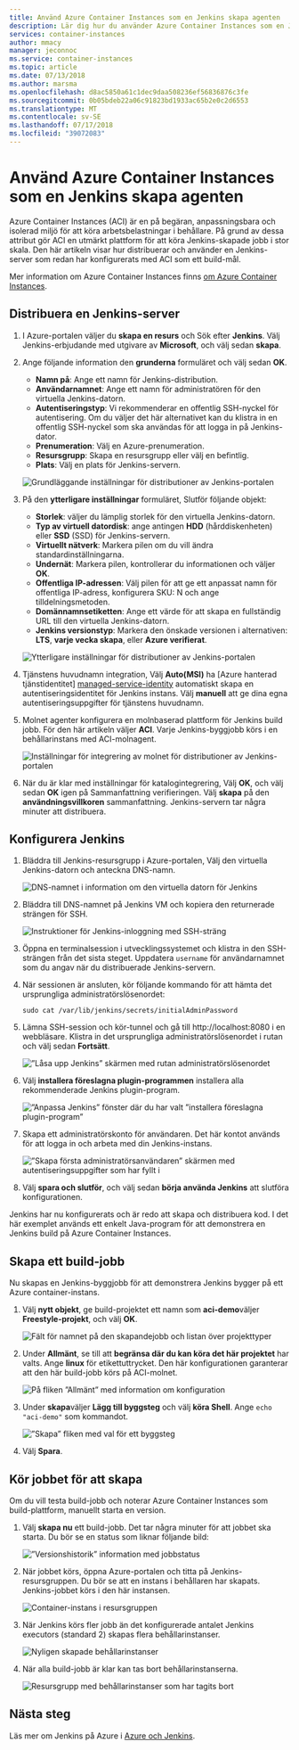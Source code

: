 ```yaml
---
title: Använd Azure Container Instances som en Jenkins skapa agenten
description: Lär dig hur du använder Azure Container Instances som en Jenkins build agent.
services: container-instances
author: mmacy
manager: jeconnoc
ms.service: container-instances
ms.topic: article
ms.date: 07/13/2018
ms.author: marsma
ms.openlocfilehash: d8ac5850a61c1dec9daa508236ef56836876c3fe
ms.sourcegitcommit: 0b05bdeb22a06c91823bd1933ac65b2e0c2d6553
ms.translationtype: MT
ms.contentlocale: sv-SE
ms.lasthandoff: 07/17/2018
ms.locfileid: "39072083"
---
```

# <a name="use-azure-container-instances-as-a-jenkins-build-agent"></a>Använd Azure Container Instances som en Jenkins skapa agenten

Azure Container Instances (ACI) är en på begäran, anpassningsbara och isolerad miljö för att köra arbetsbelastningar i behållare. På grund av dessa attribut gör ACI en utmärkt plattform för att köra Jenkins-skapade jobb i stor skala. Den här artikeln visar hur distribuerar och använder en Jenkins-server som redan har konfigurerats med ACI som ett build-mål.

Mer information om Azure Container Instances finns [om Azure Container Instances][about-aci].

## <a name="deploy-a-jenkins-server"></a>Distribuera en Jenkins-server

1. I Azure-portalen väljer du **skapa en resurs** och Sök efter **Jenkins**. Välj Jenkins-erbjudande med utgivare av **Microsoft**, och välj sedan **skapa**.

2. Ange följande information den **grunderna** formuläret och välj sedan **OK**.

   - **Namn på**: Ange ett namn för Jenkins-distribution.
   - **Användarnamnet**: Ange ett namn för administratören för den virtuella Jenkins-datorn.
   - **Autentiseringstyp**: Vi rekommenderar en offentlig SSH-nyckel för autentisering. Om du väljer det här alternativet kan du klistra in en offentlig SSH-nyckel som ska användas för att logga in på Jenkins-dator.
   - **Prenumeration**: Välj en Azure-prenumeration.
   - **Resursgrupp**: Skapa en resursgrupp eller välj en befintlig.
   - **Plats**: Välj en plats för Jenkins-servern.

   ![Grundläggande inställningar för distributioner av Jenkins-portalen](./media/container-instances-jenkins/jenkins-portal-01.png)

3. På den **ytterligare inställningar** formuläret, Slutför följande objekt:

   - **Storlek**: väljer du lämplig storlek för den virtuella Jenkins-datorn.
   - **Typ av virtuell datordisk**: ange antingen **HDD** (hårddiskenheten) eller **SSD** (SSD) för Jenkins-servern.
   - **Virtuellt nätverk**: Markera pilen om du vill ändra standardinställningarna.
   - **Undernät**: Markera pilen, kontrollerar du informationen och väljer **OK**.
   - **Offentliga IP-adressen**: Välj pilen för att ge ett anpassat namn för offentliga IP-adress, konfigurera SKU: N och ange tilldelningsmetoden.
   - **Domännamnsetiketten**: Ange ett värde för att skapa en fullständig URL till den virtuella Jenkins-datorn.
   - **Jenkins versionstyp**: Markera den önskade versionen i alternativen: **LTS**, **varje vecka skapa**, eller **Azure verifierat**.

   ![Ytterligare inställningar för distributioner av Jenkins-portalen](./media/container-instances-jenkins/jenkins-portal-02.png)

4. Tjänstens huvudnamn integration, Välj **Auto(MSI)** ha [Azure hanterad tjänstidentitet] [ managed-service-identity] automatiskt skapa en autentiseringsidentitet för Jenkins instans. Välj **manuell** att ge dina egna autentiseringsuppgifter för tjänstens huvudnamn.

5. Molnet agenter konfigurera en molnbaserad plattform för Jenkins build jobb. För den här artikeln väljer **ACI**. Varje Jenkins-byggjobb körs i en behållarinstans med ACI-molnagent.

   ![Inställningar för integrering av molnet för distributioner av Jenkins-portalen](./media/container-instances-jenkins/jenkins-portal-03.png)

6. När du är klar med inställningar för katalogintegrering, Välj **OK**, och välj sedan **OK** igen på Sammanfattning verifieringen. Välj **skapa** på den **användningsvillkoren** sammanfattning. Jenkins-servern tar några minuter att distribuera.

## <a name="configure-jenkins"></a>Konfigurera Jenkins

1. Bläddra till Jenkins-resursgrupp i Azure-portalen, Välj den virtuella Jenkins-datorn och anteckna DNS-namn.

   ![DNS-namnet i information om den virtuella datorn för Jenkins](./media/container-instances-jenkins/jenkins-portal-fqdn.png)

2. Bläddra till DNS-namnet på Jenkins VM och kopiera den returnerade strängen för SSH.

   ![Instruktioner för Jenkins-inloggning med SSH-sträng](./media/container-instances-jenkins/jenkins-portal-04.png)

3. Öppna en terminalsession i utvecklingssystemet och klistra in den SSH-strängen från det sista steget. Uppdatera `username` för användarnamnet som du angav när du distribuerade Jenkins-servern.

4. När sessionen är ansluten, kör följande kommando för att hämta det ursprungliga administratörslösenordet:

   ```
   sudo cat /var/lib/jenkins/secrets/initialAdminPassword
   ```

5. Lämna SSH-session och kör-tunnel och gå till http://localhost:8080 i en webbläsare. Klistra in det ursprungliga administratörslösenordet i rutan och välj sedan **Fortsätt**.

   ![”Låsa upp Jenkins” skärmen med rutan administratörslösenordet](./media/container-instances-jenkins/jenkins-portal-05.png)

6. Välj **installera föreslagna plugin-programmen** installera alla rekommenderade Jenkins plugin-program.

   ![”Anpassa Jenkins” fönster där du har valt ”installera föreslagna plugin-program”](./media/container-instances-jenkins/jenkins-portal-06.png)

7. Skapa ett administratörskonto för användaren. Det här kontot används för att logga in och arbeta med din Jenkins-instans.

   ![”Skapa första administratörsanvändaren” skärmen med autentiseringsuppgifter som har fyllt i](./media/container-instances-jenkins/jenkins-portal-07.png)

8. Välj **spara och slutför**, och välj sedan **börja använda Jenkins** att slutföra konfigurationen.

Jenkins har nu konfigurerats och är redo att skapa och distribuera kod. I det här exemplet används ett enkelt Java-program för att demonstrera en Jenkins build på Azure Container Instances.

## <a name="create-a-build-job"></a>Skapa ett build-jobb

Nu skapas en Jenkins-byggjobb för att demonstrera Jenkins bygger på ett Azure container-instans.

1. Välj **nytt objekt**, ge build-projektet ett namn som **aci-demo**väljer **Freestyle-projekt**, och välj **OK**.

   ![Fält för namnet på den skapandejobb och listan över projekttyper](./media/container-instances-jenkins/jenkins-new-job.png)

2. Under **Allmänt**, se till att **begränsa där du kan köra det här projektet** har valts. Ange **linux** för etikettuttrycket. Den här konfigurationen garanterar att den här build-jobb körs på ACI-molnet.

   ![På fliken ”Allmänt” med information om konfiguration](./media/container-instances-jenkins/jenkins-job-01.png)

3. Under **skapa**väljer **Lägg till byggsteg** och välj **köra Shell**. Ange `echo "aci-demo"` som kommandot.

   ![”Skapa” fliken med val för ett byggsteg](./media/container-instances-jenkins/jenkins-job-02.png)

5. Välj **Spara**.

## <a name="run-the-build-job"></a>Kör jobbet för att skapa

Om du vill testa build-jobb och noterar Azure Container Instances som build-plattform, manuellt starta en version.

1. Välj **skapa nu** ett build-jobb. Det tar några minuter för att jobbet ska starta. Du bör se en status som liknar följande bild:

   ![”Versionshistorik” information med jobbstatus](./media/container-instances-jenkins/jenkins-job-status.png)

2. När jobbet körs, öppna Azure-portalen och titta på Jenkins-resursgruppen. Du bör se att en instans i behållaren har skapats. Jenkins-jobbet körs i den här instansen.

   ![Container-instans i resursgruppen](./media/container-instances-jenkins/jenkins-aci.png)

3. När Jenkins körs fler jobb än det konfigurerade antalet Jenkins executors (standard 2) skapas flera behållarinstanser.

   ![Nyligen skapade behållarinstanser](./media/container-instances-jenkins/jenkins-aci-multi.png)

4. När alla build-jobb är klar kan tas bort behållarinstanserna.

   ![Resursgrupp med behållarinstanser som har tagits bort](./media/container-instances-jenkins/jenkins-aci-none.png)

## <a name="next-steps"></a>Nästa steg

Läs mer om Jenkins på Azure i [Azure och Jenkins][jenkins-azure].

<!-- LINKS - internal -->
[about-aci]: ./container-instances-overview.md
[jenkins-azure]: ../jenkins/overview.md
[managed-service-identity]: ../active-directory/managed-service-identity/overview.md